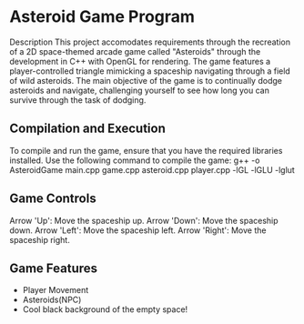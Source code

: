 
# Asteroid Game Program 

Description
This project accomodates requirements through the recreation of a 2D space-themed arcade game called "Asteroids" through the development in C++ with OpenGL for rendering. The game features a player-controlled triangle mimicking a spaceship navigating through a field of wild asteroids. The main objective of the game is to continually dodge asteroids and navigate, challenging yourself to see how long you can survive through the task of dodging.  

## Compilation and Execution
To compile and run the game, ensure that you have the required libraries installed. Use the following command to compile the game:
g++ -o AsteroidGame main.cpp game.cpp asteroid.cpp player.cpp -lGL -lGLU -lglut

## Game Controls
Arrow 'Up': Move the spaceship up.
Arrow 'Down': Move the spaceship down.
Arrow 'Left': Move the spaceship left.
Arrow 'Right': Move the spaceship right.

## Game Features
- Player Movement
- Asteroids(NPC)
- Cool black background of the empty space!


